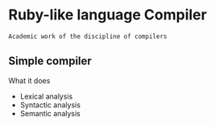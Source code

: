 Ruby-like language Compiler
====================
	Academic work of the discipline of compilers



Simple compiler
---------------------
<p>
	What it does
	<ul>
		<li>Lexical analysis</li>
		<li>Syntactic analysis</li>
		<li>Semantic analysis</li>
	</ul>
</p>
